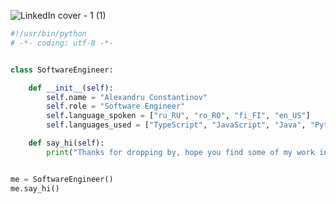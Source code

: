 ![LinkedIn cover - 1 (1)](https://user-images.githubusercontent.com/76010869/220529401-7994369b-ca11-4b82-b9db-e05a53d90dc0.png)
```python
#!/usr/bin/python
# -*- coding: utf-8 -*-


class SoftwareEngineer:

    def __init__(self):
        self.name = "Alexandru Constantinov"
        self.role = "Software Engineer"
        self.language_spoken = ["ru_RU", "ro_RO", "fi_FI", "en_US"]
        self.languages_used = ["TypeScript", "JavaScript", "Java", "Python"]

    def say_hi(self):
        print("Thanks for dropping by, hope you find some of my work interesting :)")


me = SoftwareEngineer()
me.say_hi()
```

